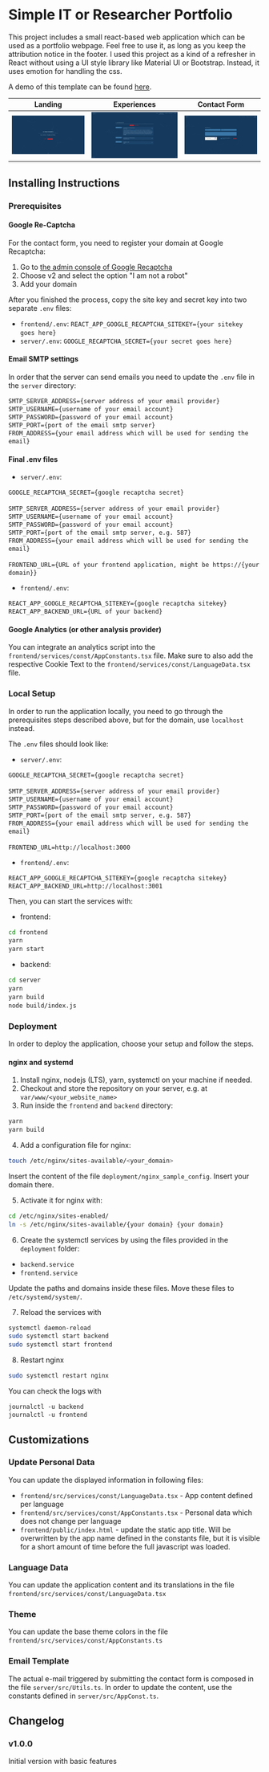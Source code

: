 # Simple IT or Researcher Portfolio

This project includes a small react-based web application which can be used as a portfolio webpage. Feel free to use it, as long as you keep the attribution notice in the footer.
I used this project as a kind of a refresher in React without using a UI style library like Material UI or Bootstrap. Instead, it uses emotion for handling the css.

A demo of this template can be found [here](https://www.florian-franke.eu).

| Landing | Experiences | Contact Form |
|---------|-------------|--------------|
| ![Website Hero Screenshot](resources/main_view.png) | ![Experiences Screenshot](resources/experiences.png) | ![Contact Screenshot](resources/contact.png) |


## Installing Instructions

### Prerequisites

#### Google Re-Captcha

For the contact form, you need to register your domain at Google Recaptcha:

1. Go to [the admin console of Google Recaptcha](https://www.google.com/recaptcha/admin/create)
2. Choose v2 and select the option "I am not a robot"
3. Add your domain

After you finished the process, copy the site key and secret key into two separate `.env` files:

- `frontend/.env`: `REACT_APP_GOOGLE_RECAPTCHA_SITEKEY={your sitekey goes here}`
- `server/.env`: `GOOGLE_RECAPTCHA_SECRET={your secret goes here}`

#### Email SMTP settings

In order that the server can send emails you need to update the `.env` file in the `server` directory:

```
SMTP_SERVER_ADDRESS={server address of your email provider}
SMTP_USERNAME={username of your email account}
SMTP_PASSWORD={password of your email account}
SMTP_PORT={port of the email smtp server}
FROM_ADDRESS={your email address which will be used for sending the email}
```

#### Final .env files

- `server/.env`:

```
GOOGLE_RECAPTCHA_SECRET={google recaptcha secret}

SMTP_SERVER_ADDRESS={server address of your email provider}
SMTP_USERNAME={username of your email account}
SMTP_PASSWORD={password of your email account}
SMTP_PORT={port of the email smtp server, e.g. 587}
FROM_ADDRESS={your email address which will be used for sending the email}

FRONTEND_URL={URL of your frontend application, might be https://{your domain}}
```

- `frontend/.env`:

```
REACT_APP_GOOGLE_RECAPTCHA_SITEKEY={google recaptcha sitekey}
REACT_APP_BACKEND_URL={URL of your backend}
```

#### Google Analytics (or other analysis provider)

You can integrate an analytics script into the `frontend/services/const/AppConstants.tsx` file. Make sure to also add the respective Cookie Text to the `frontend/services/const/LanguageData.tsx` file.

### Local Setup

In order to run the application locally, you need to go through the prerequisites steps described above, but for the domain, use `localhost` instead.

The `.env` files should look like:

- `server/.env`:

```
GOOGLE_RECAPTCHA_SECRET={google recaptcha secret}

SMTP_SERVER_ADDRESS={server address of your email provider}
SMTP_USERNAME={username of your email account}
SMTP_PASSWORD={password of your email account}
SMTP_PORT={port of the email smtp server, e.g. 587}
FROM_ADDRESS={your email address which will be used for sending the email}

FRONTEND_URL=http://localhost:3000
```

- `frontend/.env`:

```
REACT_APP_GOOGLE_RECAPTCHA_SITEKEY={google recaptcha sitekey}
REACT_APP_BACKEND_URL=http://localhost:3001
```

Then, you can start the services with:

- frontend:

```bash
cd frontend
yarn
yarn start
```

- backend:

```bash
cd server
yarn
yarn build
node build/index.js
```

### Deployment

In order to deploy the application, choose your setup and follow the steps.

#### nginx and systemd

1. Install nginx, nodejs (LTS), yarn, systemctl on your machine if needed.
2. Checkout and store the repository on your server, e.g. at `var/www/<your_website_name>`
3. Run inside the `frontend` and `backend` directory:

```bash
yarn
yarn build
```

4. Add a configuration file for nginx:

```bash
touch /etc/nginx/sites-available/<your_domain>
```

Insert the content of the file `deployment/nginx_sample_config`. Insert your domain there.

5. Activate it for nginx with:

```bash
cd /etc/nginx/sites-enabled/
ln -s /etc/nginx/sites-available/{your domain} {your domain}
```

6. Create the systemctl services by using the files provided in the `deployment` folder:

- `backend.service`
- `frontend.service`

Update the paths and domains inside these files. Move these files to `/etc/systemd/system/`.

7. Reload the services with

```bash
systemctl daemon-reload
sudo systemctl start backend
sudo systemctl start frontend
```

8. Restart nginx

```bash
sudo systemctl restart nginx
```

You can check the logs with

```
journalctl -u backend
journalctl -u frontend
```

## Customizations

### Update Personal Data

You can update the displayed information in following files:

* `frontend/src/services/const/LanguageData.tsx` - App content defined per language
* `frontend/src/services/const/AppConstants.tsx` - Personal data which does not change per language
* `frontend/public/index.html` - update the static app title. Will be overwritten by the app name defined in the constants file, but it is visible for a short amount of time before the full javascript was loaded.

### Language Data

You can update the application content and its translations in the file `frontend/src/services/const/LanguageData.tsx`

### Theme

You can update the base theme colors in the file `frontend/src/services/const/AppConstants.ts`

### Email Template

The actual e-mail triggered by submitting the contact form is composed in the file `server/src/Utils.ts`. In order to update the content, use the constants defined in `server/src/AppConst.ts`.

## Changelog

### v1.0.0

Initial version with basic features
